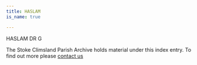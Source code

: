 ```yaml
---
title: HASLAM
is_name: true

---
```


HASLAM DR G


The Stoke Climsland Parish Archive holds material under this index entry. To find out more please [contact us](/contact/)
